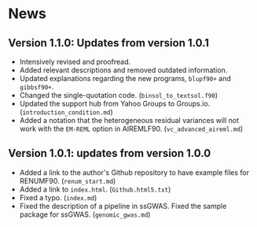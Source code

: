 News
====

Version 1.1.0: Updates from version 1.0.1
-----------------------------------------

- Intensively revised and proofread.
- Added relevant descriptions and removed outdated information.
- Updated explanations regarding the new programs, `blupf90+` and `gibbsf90+`.
- Changed the single-quotation code. (`binsol_to_textsol.f90`)
- Updated the support hub from Yahoo Groups to Groups.io. (`introduction_condition.md`)
- Added a notation that the heterogeneous residual variances will not work with the `EM-REML` option in AIREMLF90. (`vc_advanced_aireml.md`)

Version 1.0.1: updates from version 1.0.0
-----------------------------------------

- Added a link to the author's Github repository to have example files for RENUMF90. (`renum_start.md`)
- Added a link to `index.html`. (`Github.html5.txt`)
- Fixed a typo. (`index.md`)
- Fixed the description of a pipeline in ssGWAS. Fixed the sample package for ssGWAS. (`genomic_gwas.md`)

